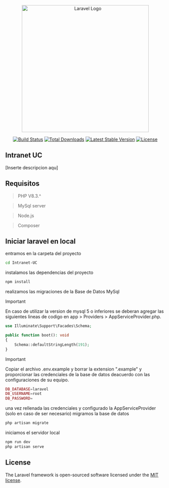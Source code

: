 <p align="center"><a href="https://laravel.com" target="_blank"><img src="https://raw.githubusercontent.com/laravel/art/master/logo-lockup/5%20SVG/2%20CMYK/1%20Full%20Color/laravel-logolockup-cmyk-red.svg" width="400" alt="Laravel Logo"></a></p>

<p align="center">
<a href="https://github.com/laravel/framework/actions"><img src="https://github.com/laravel/framework/workflows/tests/badge.svg" alt="Build Status"></a>
<a href="https://packagist.org/packages/laravel/framework"><img src="https://img.shields.io/packagist/dt/laravel/framework" alt="Total Downloads"></a>
<a href="https://packagist.org/packages/laravel/framework"><img src="https://img.shields.io/packagist/v/laravel/framework" alt="Latest Stable Version"></a>
<a href="https://packagist.org/packages/laravel/framework"><img src="https://img.shields.io/packagist/l/laravel/framework" alt="License"></a>
</p>

## Intranet UC

[Inserte descripcion aqu]

## Requisitos

> PHP V8.3.^

> MySql server

> Node.js

> Composer 

## Iniciar laravel en local

entramos en la carpeta del proyecto

```bash
cd Intranet-UC
```
instalamos las dependencias del proyecto

```bash
npm install
```

realizamos las migraciones de la Base de Datos MySql

> [!IMPORTANT]  
> En caso de utilizar la version de mysql 5 o inferiores se deberan agregar las siguientes lineas de codigo en app > Providers > AppServiceProvider.php.

```php
use Illuminate\Support\Facades\Schema;

public function boot(): void
{
    Schema::defaultStringLength(191);
}
```

> [!IMPORTANT]
> Copiar el archivo .env.example y borrar la extension ".example" y proporcionar las credenciales de la base de datos deacuerdo con las configuraciones de su equipo.

```php
DB_DATABASE=laravel
DB_USERNAME=root
DB_PASSWORD=
```
una vez rellenada las credenciales y configurado la AppServiceProvider (solo en caso de ser necesario) migramos la base de datos

```bash
php artisan migrate
```

iniciamos el servidor local

```bash
npm run dev
php artisan serve
```

## License

The Laravel framework is open-sourced software licensed under the [MIT license](https://opensource.org/licenses/MIT).
